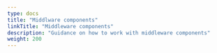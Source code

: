 ```yaml
---
type: docs
title: "Middlware components"
linkTitle: "Middleware components"
description: "Guidance on how to work with middleware components"
weight: 200
---
```


